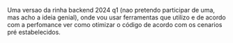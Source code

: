 Uma versao da rinha backend 2024 q1 (nao pretendo participar de uma, mas acho a ideia genial), onde vou usar ferramentas que utilizo e de acordo com a perfomance ver como otimizar o código de acordo com os cenarios pré estabelecidos. 
